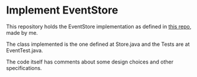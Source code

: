 # Implement EventStore

This repository holds the EventStore implementation as defined in [this repo](https://github.com/intelie/challenge-eventstore), made by me.

The class implemented is the one defined at Store.java and the Tests are at EventTest.java.

The code itself has comments about some design choices and other specifications.
